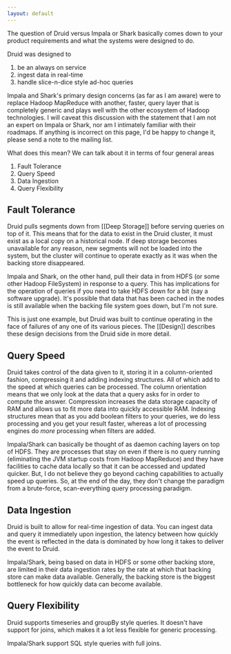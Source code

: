```yaml
---
layout: default
---
```

The question of Druid versus Impala or Shark basically comes down to your product requirements and what the systems were designed to do.  

Druid was designed to

1. be an always on service
1. ingest data in real-time
1. handle slice-n-dice style ad-hoc queries

Impala and Shark's primary design concerns (as far as I am aware) were to replace Hadoop MapReduce with another, faster, query layer that is completely generic and plays well with the other ecosystem of Hadoop technologies.  I will caveat this discussion with the statement that I am not an expert on Impala or Shark, nor am I intimately familiar with their roadmaps.  If anything is incorrect on this page, I'd be happy to change it, please send a note to the mailing list.

What does this mean?  We can talk about it in terms of four general areas

1. Fault Tolerance
1. Query Speed
1. Data Ingestion
1. Query Flexibility

## Fault Tolerance

Druid pulls segments down from [[Deep Storage]] before serving queries on top of it.  This means that for the data to exist in the Druid cluster, it must exist as a local copy on a historical node.  If deep storage becomes unavailable for any reason, new segments will not be loaded into the system, but the cluster will continue to operate exactly as it was when the backing store disappeared. 

Impala and Shark, on the other hand, pull their data in from HDFS (or some other Hadoop FileSystem) in response to a query.  This has implications for the operation of queries if you need to take HDFS down for a bit (say a software upgrade).  It's possible that data that has been cached in the nodes is still available when the backing file system goes down, but I'm not sure.

This is just one example, but Druid was built to continue operating in the face of failures of any one of its various pieces.  The [[Design]] describes these design decisions from the Druid side in more detail.

## Query Speed

Druid takes control of the data given to it, storing it in a column-oriented fashion, compressing it and adding indexing structures.  All of which add to the speed at which queries can be processed.  The column orientation means that we only look at the data that a query asks for in order to compute the answer.  Compression increases the data storage capacity of RAM and allows us to fit more data into quickly accessible RAM.  Indexing structures mean that as you add boolean filters to your queries, we do less processing and you get your result faster, whereas a lot of processing engines do *more* processing when filters are added.

Impala/Shark can basically be thought of as daemon caching layers on top of HDFS.  They are processes that stay on even if there is no query running (eliminating the JVM startup costs from Hadoop MapReduce) and they have facilities to cache data locally so that it can be accessed and updated quicker.  But, I do not believe they go beyond caching capabilities to actually speed up queries.  So, at the end of the day, they don't change the paradigm from a brute-force, scan-everything query processing paradigm.

## Data Ingestion

Druid is built to allow for real-time ingestion of data.  You can ingest data and query it immediately upon ingestion, the latency between how quickly the event is reflected in the data is dominated by how long it takes to deliver the event to Druid.

Impala/Shark, being based on data in HDFS or some other backing store, are limited in their data ingestion rates by the rate at which that backing store can make data available.  Generally, the backing store is the biggest bottleneck for how quickly data can become available.

## Query Flexibility

Druid supports timeseries and groupBy style queries.  It doesn't have support for joins, which makes it a lot less flexible for generic processing.

Impala/Shark support SQL style queries with full joins.